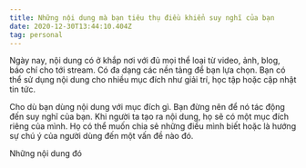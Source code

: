 ```yaml
---
title: Những nội dung mà bạn tiêu thụ điều khiển suy nghĩ của bạn
date: 2020-12-30T13:44:10.404Z
tag: personal
---
```

Ngày nay, nội dung có ở khắp nơi với đủ mọi thể loại từ video, ảnh, blog, báo chí cho tới stream. Có đa dạng các nền tảng để bạn lựa chọn. Bạn có thể sử dụng nội dung cho nhiều mục đích như giải trí, học tập hoặc cập nhật tin tức. 

Cho dù bạn dùng nội dung với mục đích gì. Bạn đừng nên để nó tác động đến suy nghĩ của bạn. Khi người ta tạo ra nội dung, họ sẽ có một mục đích riêng của mình. Họ có thể muốn chia sẻ những điều mình biết hoặc là hướng sự chú ý của người dùng đến một vấn đề nào đó. 

Những nội dung đó